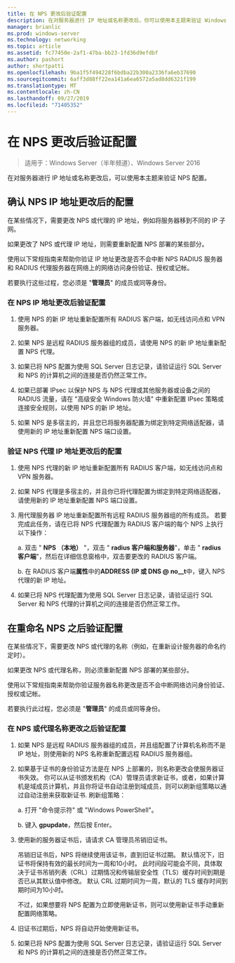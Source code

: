 ```yaml
---
title: 在 NPS 更改后验证配置
description: 在对服务器进行 IP 地址或名称更改后，你可以使用本主题来验证 Windows Server 2016 网络策略服务器配置。
manager: brianlic
ms.prod: windows-server
ms.technology: networking
ms.topic: article
ms.assetid: fc77450e-2af1-47ba-bb23-1fd36d9efdbf
ms.author: pashort
author: shortpatti
ms.openlocfilehash: 9ba1f5f494228f6bdba22b300a2336fa6eb37690
ms.sourcegitcommit: 6aff3d88ff22ea141a6ea6572a5ad8dd6321f199
ms.translationtype: MT
ms.contentlocale: zh-CN
ms.lasthandoff: 09/27/2019
ms.locfileid: "71405352"
---
```

# <a name="verify-configuration-after-nps-changes"></a>在 NPS 更改后验证配置

>适用于：Windows Server（半年频道）、Windows Server 2016

在对服务器进行 IP 地址或名称更改后，可以使用本主题来验证 NPS 配置。

## <a name="verify-configuration-after-an-nps-ip-address-change"></a>确认 NPS IP 地址更改后的配置

在某些情况下，需要更改 NPS 或代理的 IP 地址，例如将服务器移到不同的 IP 子网。 

如果更改了 NPS 或代理 IP 地址，则需要重新配置 NPS 部署的某些部分。 

使用以下常规指南来帮助你验证 IP 地址更改是否不会中断 NPS RADIUS 服务器和 RADIUS 代理服务器在网络上的网络访问身份验证、授权或记帐。

若要执行这些过程，您必须是 "**管理员**" 的成员或同等身份。

### <a name="to-verify-configuration-after-an-nps-ip-address-change"></a>在 NPS IP 地址更改后验证配置

1. 使用 NPS 的新 IP 地址重新配置所有 RADIUS 客户端，如无线访问点和 VPN 服务器。

2. 如果 NPS 是远程 RADIUS 服务器组的成员，请使用 NPS 的新 IP 地址重新配置 NPS 代理。

3. 如果已将 NPS 配置为使用 SQL Server 日志记录，请验证运行 SQL Server 和 NPS 的计算机之间的连接是否仍然正常工作。

4. 如果已部署 IPsec 以保护 NPS 与 NPS 代理或其他服务器或设备之间的 RADIUS 流量，请在 "高级安全 Windows 防火墙" 中重新配置 IPsec 策略或连接安全规则，以使用 NPS 的新 IP 地址。

5. 如果 NPS 是多宿主的，并且您已将服务器配置为绑定到特定网络适配器，请使用新的 IP 地址重新配置 NPS 端口设置。

### <a name="to-verify-configuration-after-an-nps-proxy-ip-address-change"></a>验证 NPS 代理 IP 地址更改后的配置

1. 使用 NPS 代理的新 IP 地址重新配置所有 RADIUS 客户端，如无线访问点和 VPN 服务器。

2. 如果 NPS 代理是多宿主的，并且你已将代理配置为绑定到特定网络适配器，请使用新的 IP 地址重新配置 NPS 端口设置。

3. 用代理服务器 IP 地址重新配置所有远程 RADIUS 服务器组的所有成员。 若要完成此任务，请在已将 NPS 代理配置为 RADIUS 客户端的每个 NPS 上执行以下操作：

    a. 双击 " **NPS （本地）** "，双击 " **radius 客户端和服务器**"，单击 " **radius 客户端**"，然后在详细信息窗格中，双击要更改的 RADIUS 客户端。

    b. 在 RADIUS 客户端**属性**中的**ADDRESS \(IP 或 DNS @ no__t**中，键入 NPS 代理的新 IP 地址。

4. 如果已将 NPS 代理配置为使用 SQL Server 日志记录，请验证运行 SQL Server 和 NPS 代理的计算机之间的连接是否仍然正常工作。

## <a name="verify-configuration-after-renaming-an-nps"></a>在重命名 NPS 之后验证配置

在某些情况下，需要更改 NPS 或代理的名称（例如，在重新设计服务器的命名约定时）。

如果更改 NPS 或代理名称，则必须重新配置 NPS 部署的某些部分。 

使用以下常规指南来帮助你验证服务器名称更改是否不会中断网络访问身份验证、授权或记帐。

若要执行此过程，您必须是 "**管理员**" 的成员或同等身份。

### <a name="to-verify-configuration-after-an-nps-or-proxy-name-change"></a>在 NPS 或代理名称更改之后验证配置

1. 如果 NPS 是远程 RADIUS 服务器组的成员，并且组配置了计算机名称而不是 IP 地址，则使用新的 NPS 名称重新配置远程 RADIUS 服务器组。

2. 如果基于证书的身份验证方法是在 NPS 上部署的，则名称更改会使服务器证书失效。 你可以从证书颁发机构（CA）管理员请求新证书，或者，如果计算机是域成员计算机，并且你将证书自动注册到域成员，则可以刷新组策略以通过自动注册来获取新证书. 刷新组策略：

    a. 打开 "命令提示符" 或 "Windows PowerShell"。

    b. 键入 **gpupdate**，然后按 Enter。


3. 使用新的服务器证书后，请请求 CA 管理员吊销旧证书。 

     吊销旧证书后，NPS 将继续使用该证书，直到旧证书过期。 默认情况下，旧证书将保持有效的最长时间为一周和10小时。 此时间段可能会不同，具体取决于证书吊销列表（CRL）过期情况和传输层安全性（TLS）缓存时间到期是否已从其默认值中修改。 默认 CRL 过期时间为一周，默认的 TLS 缓存时间到期时间为10小时。 

     不过，如果想要将 NPS 配置为立即使用新证书，则可以使用新证书手动重新配置网络策略。

4. 旧证书过期后，NPS 将自动开始使用新证书。 

5. 如果已将 NPS 配置为使用 SQL Server 日志记录，请验证运行 SQL Server 和 NPS 的计算机之间的连接是否仍然正常工作。

